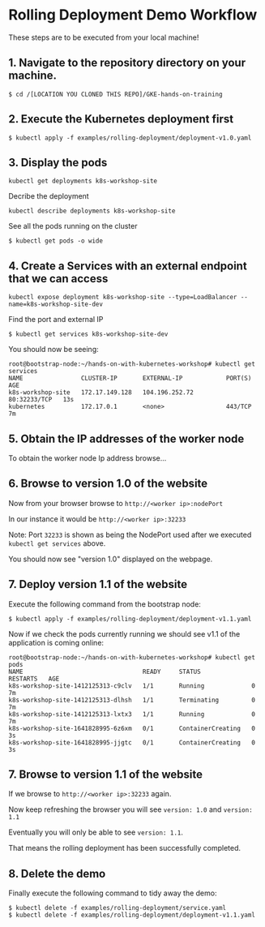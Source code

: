# Rolling Deployment Demo Workflow

These steps are to be executed from your local machine!

## 1. Navigate to the repository directory on your machine.  

```
$ cd /[LOCATION YOU CLONED THIS REPO]/GKE-hands-on-training
```

## 2. Execute the Kubernetes deployment first

```
$ kubectl apply -f examples/rolling-deployment/deployment-v1.0.yaml
```

## 3. Display the pods

```
kubectl get deployments k8s-workshop-site
```
Decribe the deployment

```
kubectl describe deployments k8s-workshop-site
```
See all the pods running on the cluster

```
$ kubectl get pods -o wide
```

## 4. Create a Services with an external endpoint that we can access

```
kubectl expose deployment k8s-workshop-site --type=LoadBalancer --name=k8s-workshop-site-dev
```
Find the port and external IP

```
$ kubectl get services k8s-workshop-site-dev
```

You should now be seeing:

```
root@bootstrap-node:~/hands-on-with-kubernetes-workshop# kubectl get services
NAME                CLUSTER-IP       EXTERNAL-IP            PORT(S)        AGE
k8s-workshop-site   172.17.149.128   104.196.252.72         80:32233/TCP   13s
kubernetes          172.17.0.1       <none>                 443/TCP        7m
```

## 5. Obtain the IP addresses of the worker node

To obtain the worker node Ip address browse...

## 6. Browse to version 1.0 of the website

Now from your browser browse to `http://<worker ip>:nodePort`

In our instance it would be `http://<worker ip>:32233`

Note: Port `32233` is shown as being the NodePort used after we executed `kubectl get services` above.

You should now see "version 1.0" displayed on the webpage.

## 7. Deploy version 1.1 of the website

Execute the following command from the bootstrap node:

```
$ kubectl apply -f examples/rolling-deployment/deployment-v1.1.yaml
```

Now if we check the pods currently running we should see v1.1 of the application is coming online:

```
root@bootstrap-node:~/hands-on-with-kubernetes-workshop# kubectl get pods
NAME                                 READY     STATUS              RESTARTS   AGE
k8s-workshop-site-1412125313-c9clv   1/1       Running             0          7m
k8s-workshop-site-1412125313-dlhsh   1/1       Terminating         0          7m
k8s-workshop-site-1412125313-lxtx3   1/1       Running             0          7m
k8s-workshop-site-1641828995-6z6xm   0/1       ContainerCreating   0          3s
k8s-workshop-site-1641828995-jjgtc   0/1       ContainerCreating   0          3s
```

## 7. Browse to version 1.1 of the website

If we browse to `http://<worker ip>:32233` again.

Now keep refreshing the browser you will see `version: 1.0` and `version: 1.1`

Eventually you will only be able to see `version: 1.1`.

That means the rolling deployment has been successfully completed.

## 8. Delete the demo

Finally execute the following command to tidy away the demo:

```
$ kubectl delete -f examples/rolling-deployment/service.yaml
$ kubectl delete -f examples/rolling-deployment/deployment-v1.1.yaml
```
